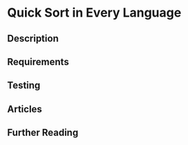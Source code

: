 # Quick Sort in Every Language

## Description

## Requirements

## Testing

## Articles

## Further Reading